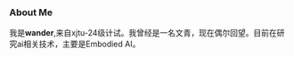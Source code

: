 ### About Me 
我是**wander**,来自xjtu-24级计试。我曾经是一名文青，现在偶尔回望。目前在研究ai相关技术，主要是Embodied AI。

                